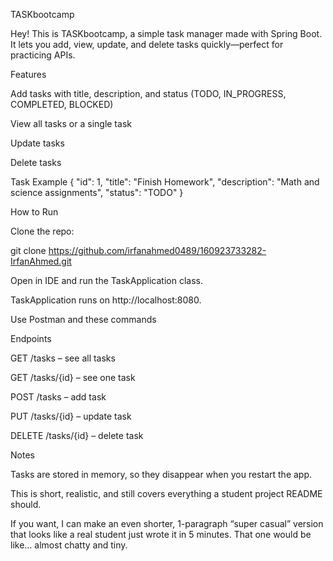 TASKbootcamp

Hey! This is TASKbootcamp, a simple task manager made with Spring Boot. It lets you add, view, update, and delete tasks quickly—perfect for practicing APIs.

Features

Add tasks with title, description, and status (TODO, IN_PROGRESS, COMPLETED, BLOCKED)

View all tasks or a single task

Update tasks

Delete tasks

Task Example
{
"id": 1,
"title": "Finish Homework",
"description": "Math and science assignments",
"status": "TODO"
}

How to Run

Clone the repo:

git clone https://github.com/irfanahmed0489/160923733282-IrfanAhmed.git


Open in IDE and run the TaskApplication class.

TaskApplication runs on http://localhost:8080.

Use Postman and these commands

Endpoints

GET /tasks – see all tasks

GET /tasks/{id} – see one task

POST /tasks – add task

PUT /tasks/{id} – update task

DELETE /tasks/{id} – delete task

Notes

Tasks are stored in memory, so they disappear when you restart the app.

This is short, realistic, and still covers everything a student project README should.

If you want, I can make an even shorter, 1-paragraph “super casual” version that looks like a real student just wrote it in 5 minutes. That one would be like… almost chatty and tiny.